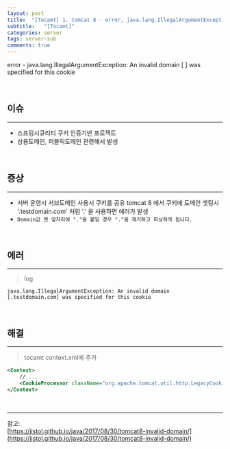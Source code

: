 ```yaml
---
layout: post
title:  "[Tocamt] 1. tomcat 8 - error, java.lang.IllegalArgumentException: An invalid domain [ ] was specified for this cookie"
subtitle:   "[Tocamt]"
categories: server
tags: server-sub
comments: true
---
```


error - java.lang.IllegalArgumentException: An invalid domain [ ] was specified for this cookie

<br>

## 이슈
---

- 스프링시큐리티 쿠키 인증기반 프로젝트
- 상용도메인, 퍼블릭도메인 관련해서 발생

<br>

## 증상
---

- 서버 운영시 서브도메인 사용시 쿠키를 공유
tomcat 8 에서 쿠키에 도메인 셋팅시 '.testdomain.com' 처럼 '.' 을 사용하면 에러가 발생
- `Domain값 맨 앞자리에 "."을 붙일 경우 "."을 제거하고 파싱하게 됩니다.`

<br>

## 에러
---

> log

```
java.lang.IllegalArgumentException: An invalid domain [.testdomain.com] was specified for this cookie
```

<br>

## 해결
---

> tocamt context.xml에 추가

```xml
<Context>
    // ...
    <CookieProcessor className="org.apache.tomcat.util.http.LegacyCookieProcessor" />
</Context>
```

<br>


---
참고:  
[https://jistol.github.io/java/2017/08/30/tomcat8-invalid-domain/](https://jistol.github.io/java/2017/08/30/tomcat8-invalid-domain/)